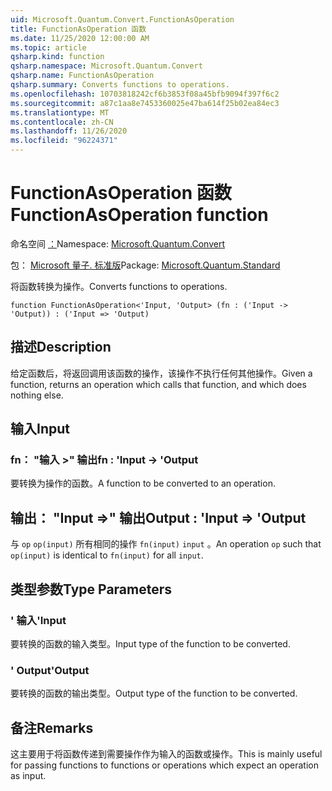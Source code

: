 ```yaml
---
uid: Microsoft.Quantum.Convert.FunctionAsOperation
title: FunctionAsOperation 函数
ms.date: 11/25/2020 12:00:00 AM
ms.topic: article
qsharp.kind: function
qsharp.namespace: Microsoft.Quantum.Convert
qsharp.name: FunctionAsOperation
qsharp.summary: Converts functions to operations.
ms.openlocfilehash: 10703818242cf6b3853f08a45bfb9094f397f6c2
ms.sourcegitcommit: a87c1aa8e7453360025e47ba614f25b02ea84ec3
ms.translationtype: MT
ms.contentlocale: zh-CN
ms.lasthandoff: 11/26/2020
ms.locfileid: "96224371"
---
```

# <a name="functionasoperation-function"></a><span data-ttu-id="1de3f-102">FunctionAsOperation 函数</span><span class="sxs-lookup"><span data-stu-id="1de3f-102">FunctionAsOperation function</span></span>

<span data-ttu-id="1de3f-103">命名空间 [：](xref:Microsoft.Quantum.Convert)</span><span class="sxs-lookup"><span data-stu-id="1de3f-103">Namespace: [Microsoft.Quantum.Convert](xref:Microsoft.Quantum.Convert)</span></span>

<span data-ttu-id="1de3f-104">包： [Microsoft 量子. 标准版](https://nuget.org/packages/Microsoft.Quantum.Standard)</span><span class="sxs-lookup"><span data-stu-id="1de3f-104">Package: [Microsoft.Quantum.Standard](https://nuget.org/packages/Microsoft.Quantum.Standard)</span></span>


<span data-ttu-id="1de3f-105">将函数转换为操作。</span><span class="sxs-lookup"><span data-stu-id="1de3f-105">Converts functions to operations.</span></span>

```qsharp
function FunctionAsOperation<'Input, 'Output> (fn : ('Input -> 'Output)) : ('Input => 'Output)
```


## <a name="description"></a><span data-ttu-id="1de3f-106">描述</span><span class="sxs-lookup"><span data-stu-id="1de3f-106">Description</span></span>

<span data-ttu-id="1de3f-107">给定函数后，将返回调用该函数的操作，该操作不执行任何其他操作。</span><span class="sxs-lookup"><span data-stu-id="1de3f-107">Given a function, returns an operation which calls that function, and which does nothing else.</span></span>

## <a name="input"></a><span data-ttu-id="1de3f-108">输入</span><span class="sxs-lookup"><span data-stu-id="1de3f-108">Input</span></span>

### <a name="fn--input---output"></a><span data-ttu-id="1de3f-109">fn： "输入 >" 输出</span><span class="sxs-lookup"><span data-stu-id="1de3f-109">fn : 'Input -> 'Output</span></span>

<span data-ttu-id="1de3f-110">要转换为操作的函数。</span><span class="sxs-lookup"><span data-stu-id="1de3f-110">A function to be converted to an operation.</span></span>



## <a name="output--input--output"></a><span data-ttu-id="1de3f-111">输出： "Input =>" 输出</span><span class="sxs-lookup"><span data-stu-id="1de3f-111">Output : 'Input => 'Output</span></span> 

<span data-ttu-id="1de3f-112">与 `op` `op(input)` 所有相同的操作 `fn(input)` `input` 。</span><span class="sxs-lookup"><span data-stu-id="1de3f-112">An operation `op` such that `op(input)` is identical to `fn(input)` for all `input`.</span></span>

## <a name="type-parameters"></a><span data-ttu-id="1de3f-113">类型参数</span><span class="sxs-lookup"><span data-stu-id="1de3f-113">Type Parameters</span></span>

### <a name="input"></a><span data-ttu-id="1de3f-114">' 输入</span><span class="sxs-lookup"><span data-stu-id="1de3f-114">'Input</span></span>

<span data-ttu-id="1de3f-115">要转换的函数的输入类型。</span><span class="sxs-lookup"><span data-stu-id="1de3f-115">Input type of the function to be converted.</span></span>
### <a name="output"></a><span data-ttu-id="1de3f-116">' Output</span><span class="sxs-lookup"><span data-stu-id="1de3f-116">'Output</span></span>

<span data-ttu-id="1de3f-117">要转换的函数的输出类型。</span><span class="sxs-lookup"><span data-stu-id="1de3f-117">Output type of the function to be converted.</span></span>

## <a name="remarks"></a><span data-ttu-id="1de3f-118">备注</span><span class="sxs-lookup"><span data-stu-id="1de3f-118">Remarks</span></span>

<span data-ttu-id="1de3f-119">这主要用于将函数传递到需要操作作为输入的函数或操作。</span><span class="sxs-lookup"><span data-stu-id="1de3f-119">This is mainly useful for passing functions to functions or operations which expect an operation as input.</span></span>